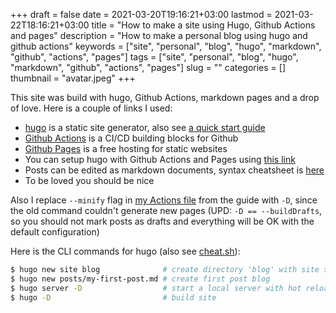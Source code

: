 +++ 
draft = false
date = 2021-03-20T19:16:21+03:00
lastmod = 2021-03-22T18:16:21+03:00 
title = "How to make a site using Hugo, Github Actions and pages"
description = "How to make a personal blog using hugo and github actions"
keywords = ["site", "personal", "blog", "hugo", "markdown", "github", "actions", "pages"]
tags = ["site", "personal", "blog", "hugo", "markdown", "github", "actions", "pages"]
slug = "" 
categories = []
thumbnail = "avatar.jpeg"
+++

This site was build with hugo, Github Actions, markdown pages and a drop of love. Here is a couple of links I used:
- [hugo](https://github.com/gohugoio/hugo) is a static site generator, also see [a quick start guide](https://gohugo.io/getting-started/quick-start/)
- [Github Actions](https://github.com/features/actions) is a CI/CD building blocks for Github
- [Github Pages](https://pages.github.com/) is a free hosting for static websites
- You can setup hugo with Github Actions and Pages using [this link](https://gohugo.io/hosting-and-deployment/hosting-on-github/#readout)
- Posts can be edited as markdown documents, syntax cheatsheet is [here](https://www.markdownguide.org/basic-syntax/)
- To be loved you should be nice

Also I replace `--minify` flag in [my Actions file](https://github.com/Snyssfx/snyssfx.github.io/blob/main/.github/workflows/gh-pages.yml#L24) from the guide with `-D`, since the old command couldn't generate new pages
(UPD: `-D == --buildDrafts`, so you should not mark posts as drafts
and everything will be OK with the default configuration)

Here is the CLI commands for hugo (also see [cheat.sh](https://cheat.sh/hugo)):
```zsh
$ hugo new site blog              # create directory 'blog' with site skeleton
$ hugo new posts/my-first-post.md # create first post blog
$ hugo server -D                  # start a local server with hot reloading
$ hugo -D                         # build site
```
